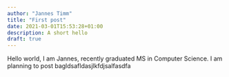 ```yaml
---
author: "Jannes Timm"
title: "First post"
date: 2021-03-01T15:53:28+01:00
description: A short hello
draft: true
---
```


Hello world, I am Jannes, recently graduated MS in Computer Science. 
I am planning to post bagldsafldasjlkfdjsalfasdfa

